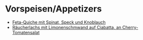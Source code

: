 # Vorspeisen/Appetizers

- [Feta-Quiche mit Spinat, Speck und Knoblauch](FetaquicheWithSpinachBaconAndGarlic.md)
- [Räucherlachs mit Limonenschmwand auf Ciabatta, an Cherry-Tomatensalat](SmokedSalmonWithCiabatta.md)
